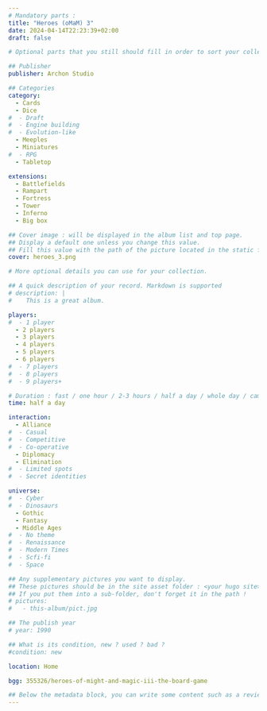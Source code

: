 ```yaml
---
# Mandatory parts :
title: "Heroes (oMaM) 3"
date: 2024-04-14T22:23:39+02:00
draft: false

# Optional parts that you still should fill in order to sort your collection

## Publisher
publisher: Archon Studio

## Categories
category:
  - Cards
  - Dice
#  - Draft
#  - Engine building
#  - Evolution-like
  - Meeples
  - Miniatures
#  - RPG
  - Tabletop

extensions:
  - Battlefields
  - Rampart
  - Fortress
  - Tower
  - Inferno
  - Big box

## Cover image : will be displayed in the album list and top page.
## Display a default one unless you change this value.
## Fill this value with the path of the picture located in the static folder
cover: heroes_3.png

# More optional details you can use for your collection.

## A quick description of your record. Markdown is supported
# description: |
#    This is a great album.

players:
#  - 1 player
  - 2 players
  - 3 players
  - 4 players
  - 5 players
  - 6 players
#  - 7 players
#  - 8 players
#  - 9 players+

# Duration : fast / one hour / 2-3 hours / half a day / whole day / campaign
time: half a day

interaction:
  - Alliance
#  - Casual
#  - Competitive
#  - Co-operative
  - Diplomacy
  - Elimination
#  - Limited spots
#  - Secret identities

universe:
#  - Cyber
#  - Dinosaurs
  - Gothic
  - Fantasy
  - Middle Ages
#  - No theme
#  - Renaissance
#  - Modern Times
#  - Scfi-fi
#  - Space

## Any supplementary pictures you want to display.
## These pictures should be in the site asset folder : <your hugo site>/static
## If you put them into a sub-folder, don't forget it in the path !
# pictures:
#   - this-album/pict.jpg

## The publish year
# year: 1990

## What is its condition, new ? used ? bad ?
#condition: new

location: Home

bgg: 355326/heroes-of-might-and-magic-iii-the-board-game

## Below the metadata block, you can write some content such as a review or anything else you want. It'll be displayed in the album page.
---
```


